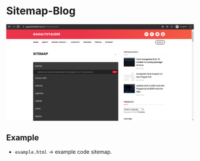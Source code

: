 # Sitemap-Blog

![Screen Capture](https://raw.githubusercontent.com/gagaltotal/Sitemap-Blog/main/Screenshot_2021-06-14_00-44-52.png)

Example
------------

 - `example.html` → example code sitemap.
